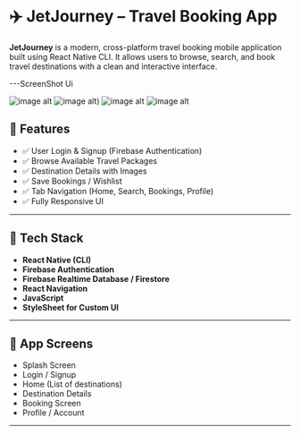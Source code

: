 # ✈️ JetJourney – Travel Booking App

**JetJourney** is a modern, cross-platform travel booking mobile application built using React Native CLI. It allows users to browse, search, and book travel destinations with a clean and interactive interface.

---ScreenShot Ui

![image alt](https://github.com/Mohsinpadhan/JetJourney-Travel-Booking-App-/blob/475a8045d10e403690e582bd708ac6dd0c4c0acd/ui1.jpg)
![image alt](https://github.com/Mohsinpadhan/JetJourney-Travel-Booking-App-/blob/bb8801fa4987fd5911a956487adf31595f76d632/ui2%20(2).jpg))
![image alt](https://github.com/Mohsinpadhan/JetJourney-Travel-Booking-App-/blob/6f97114b7ad4b5b03a3a928fefdc9b9b87c26603/ui3.jpg)
![image alt](https://github.com/Mohsinpadhan/JetJourney-Travel-Booking-App-/blob/60636772b66431395ad7849eece01a10a95e648e/login%20ui4.jpg)


## 🚀 Features

- ✅ User Login & Signup (Firebase Authentication)
- ✅ Browse Available Travel Packages
- ✅ Destination Details with Images
- ✅ Save Bookings / Wishlist
- ✅ Tab Navigation (Home, Search, Bookings, Profile)
- ✅ Fully Responsive UI

---

## 📱 Tech Stack

- **React Native (CLI)**
- **Firebase Authentication**
- **Firebase Realtime Database / Firestore**
- **React Navigation**
- **JavaScript**
- **StyleSheet for Custom UI**

---

## 🧭 App Screens

- Splash Screen  
- Login / Signup  
- Home (List of destinations)  
- Destination Details  
- Booking Screen  
- Profile / Account

---



